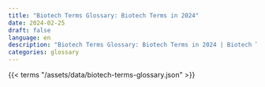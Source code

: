 ```yaml
---
title: "Biotech Terms Glossary: Biotech Terms in 2024"  
date: 2024-02-25
draft: false
language: en
description: "Biotech Terms Glossary: Biotech Terms in 2024 | Biotech Terms Glossary"
categories: glossary
---
```


{{< terms "/assets/data/biotech-terms-glossary.json" >}}